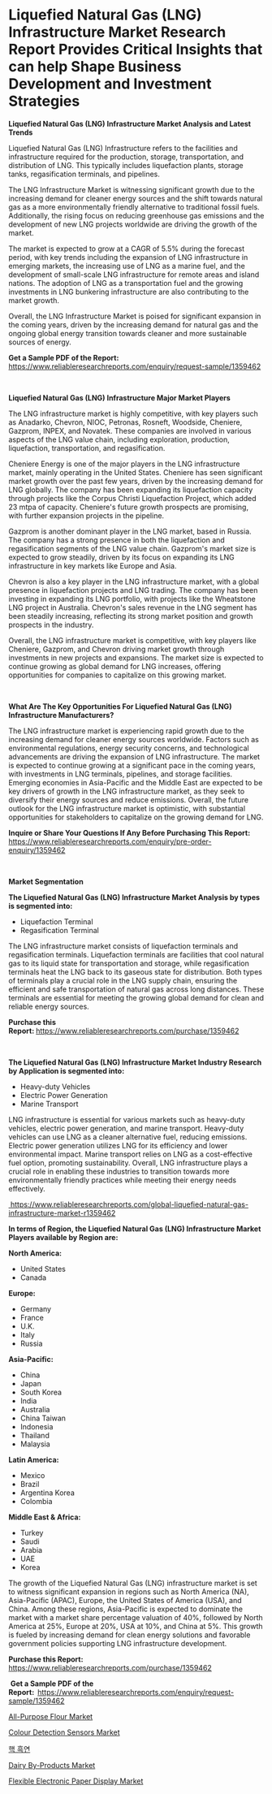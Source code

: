 <p><h1>Liquefied Natural Gas (LNG) Infrastructure Market Research Report Provides Critical Insights that can help Shape Business Development and Investment Strategies</h1></p><p><strong>Liquefied Natural Gas (LNG) Infrastructure Market Analysis and Latest Trends</strong></p>
<p><p>Liquefied Natural Gas (LNG) Infrastructure refers to the facilities and infrastructure required for the production, storage, transportation, and distribution of LNG. This typically includes liquefaction plants, storage tanks, regasification terminals, and pipelines.</p><p>The LNG Infrastructure Market is witnessing significant growth due to the increasing demand for cleaner energy sources and the shift towards natural gas as a more environmentally friendly alternative to traditional fossil fuels. Additionally, the rising focus on reducing greenhouse gas emissions and the development of new LNG projects worldwide are driving the growth of the market.</p><p>The market is expected to grow at a CAGR of 5.5% during the forecast period, with key trends including the expansion of LNG infrastructure in emerging markets, the increasing use of LNG as a marine fuel, and the development of small-scale LNG infrastructure for remote areas and island nations. The adoption of LNG as a transportation fuel and the growing investments in LNG bunkering infrastructure are also contributing to the market growth.</p><p>Overall, the LNG Infrastructure Market is poised for significant expansion in the coming years, driven by the increasing demand for natural gas and the ongoing global energy transition towards cleaner and more sustainable sources of energy.</p></p>
<p><strong>Get a Sample PDF of the Report:&nbsp;</strong> <a href="https://www.reliableresearchreports.com/enquiry/request-sample/1359462">https://www.reliableresearchreports.com/enquiry/request-sample/1359462</a></p>
<p>&nbsp;</p>
<p><strong>Liquefied Natural Gas (LNG) Infrastructure Major Market Players</strong></p>
<p><p>The LNG infrastructure market is highly competitive, with key players such as Anadarko, Chevron, NIOC, Petronas, Rosneft, Woodside, Cheniere, Gazprom, INPEX, and Novatek. These companies are involved in various aspects of the LNG value chain, including exploration, production, liquefaction, transportation, and regasification.</p><p>Cheniere Energy is one of the major players in the LNG infrastructure market, mainly operating in the United States. Cheniere has seen significant market growth over the past few years, driven by the increasing demand for LNG globally. The company has been expanding its liquefaction capacity through projects like the Corpus Christi Liquefaction Project, which added 23 mtpa of capacity. Cheniere's future growth prospects are promising, with further expansion projects in the pipeline.</p><p>Gazprom is another dominant player in the LNG market, based in Russia. The company has a strong presence in both the liquefaction and regasification segments of the LNG value chain. Gazprom's market size is expected to grow steadily, driven by its focus on expanding its LNG infrastructure in key markets like Europe and Asia.</p><p>Chevron is also a key player in the LNG infrastructure market, with a global presence in liquefaction projects and LNG trading. The company has been investing in expanding its LNG portfolio, with projects like the Wheatstone LNG project in Australia. Chevron's sales revenue in the LNG segment has been steadily increasing, reflecting its strong market position and growth prospects in the industry.</p><p>Overall, the LNG infrastructure market is competitive, with key players like Cheniere, Gazprom, and Chevron driving market growth through investments in new projects and expansions. The market size is expected to continue growing as global demand for LNG increases, offering opportunities for companies to capitalize on this growing market.</p></p>
<p>&nbsp;</p>
<p><strong>What Are The Key Opportunities For Liquefied Natural Gas (LNG) Infrastructure Manufacturers?</strong></p>
<p><p>The LNG infrastructure market is experiencing rapid growth due to the increasing demand for cleaner energy sources worldwide. Factors such as environmental regulations, energy security concerns, and technological advancements are driving the expansion of LNG infrastructure. The market is expected to continue growing at a significant pace in the coming years, with investments in LNG terminals, pipelines, and storage facilities. Emerging economies in Asia-Pacific and the Middle East are expected to be key drivers of growth in the LNG infrastructure market, as they seek to diversify their energy sources and reduce emissions. Overall, the future outlook for the LNG infrastructure market is optimistic, with substantial opportunities for stakeholders to capitalize on the growing demand for LNG.</p></p>
<p><strong>Inquire or Share Your Questions If Any Before Purchasing This Report:</strong> <a href="https://www.reliableresearchreports.com/enquiry/pre-order-enquiry/1359462">https://www.reliableresearchreports.com/enquiry/pre-order-enquiry/1359462</a></p>
<p>&nbsp;</p>
<p><strong>Market Segmentation</strong></p>
<p><strong>The Liquefied Natural Gas (LNG) Infrastructure Market Analysis by types is segmented into:</strong></p>
<p><ul><li>Liquefaction Terminal</li><li>Regasification Terminal</li></ul></p>
<p><p>The LNG infrastructure market consists of liquefaction terminals and regasification terminals. Liquefaction terminals are facilities that cool natural gas to its liquid state for transportation and storage, while regasification terminals heat the LNG back to its gaseous state for distribution. Both types of terminals play a crucial role in the LNG supply chain, ensuring the efficient and safe transportation of natural gas across long distances. These terminals are essential for meeting the growing global demand for clean and reliable energy sources.</p></p>
<p><strong>Purchase this Report:&nbsp;</strong><a href="https://www.reliableresearchreports.com/purchase/1359462">https://www.reliableresearchreports.com/purchase/1359462</a></p>
<p>&nbsp;</p>
<p><strong>The Liquefied Natural Gas (LNG) Infrastructure Market Industry Research by Application is segmented into:</strong></p>
<p><ul><li>Heavy-duty Vehicles</li><li>Electric Power Generation</li><li>Marine Transport</li></ul></p>
<p><p>LNG infrastructure is essential for various markets such as heavy-duty vehicles, electric power generation, and marine transport. Heavy-duty vehicles can use LNG as a cleaner alternative fuel, reducing emissions. Electric power generation utilizes LNG for its efficiency and lower environmental impact. Marine transport relies on LNG as a cost-effective fuel option, promoting sustainability. Overall, LNG infrastructure plays a crucial role in enabling these industries to transition towards more environmentally friendly practices while meeting their energy needs effectively.</p></p>
<p><a href="https://www.reliableresearchreports.com/global-liquefied-natural-gas-infrastructure-market-r1359462">&nbsp;https://www.reliableresearchreports.com/global-liquefied-natural-gas-infrastructure-market-r1359462</a></p>
<p><strong>In terms of Region, the Liquefied Natural Gas (LNG) Infrastructure Market Players available by Region are:</strong></p>
<p>
    <p> <strong> North America: </strong>
        <ul>
            <li>United States</li>
            <li>Canada</li>
        </ul>
        </p> 
    <p> <strong> Europe: </strong>
        <ul>
            <li>Germany</li>
            <li>France</li>
            <li>U.K.</li>
            <li>Italy</li>
            <li>Russia</li>
        </ul>
        </p> 
    <p> <strong> Asia-Pacific: </strong>
        <ul>
            <li>China</li>
            <li>Japan</li>
            <li>South Korea</li>
            <li>India</li>
            <li>Australia</li>
            <li>China Taiwan</li>
            <li>Indonesia</li>
            <li>Thailand</li>
            <li>Malaysia</li>
        </ul>
        </p> 
    <p> <strong> Latin America: </strong>
        <ul>
            <li>Mexico</li>
            <li>Brazil</li>
            <li>Argentina Korea</li>
            <li>Colombia</li>
        </ul>
        </p> 
    <p> <strong> Middle East & Africa: </strong>
        <ul>
            <li>Turkey</li>
            <li>Saudi</li>
            <li>Arabia</li>
            <li>UAE</li>
            <li>Korea</li>
        </ul>
    </p>
    </p>
<p><p>The growth of the Liquefied Natural Gas (LNG) infrastructure market is set to witness significant expansion in regions such as North America (NA), Asia-Pacific (APAC), Europe, the United States of America (USA), and China. Among these regions, Asia-Pacific is expected to dominate the market with a market share percentage valuation of 40%, followed by North America at 25%, Europe at 20%, USA at 10%, and China at 5%. This growth is fueled by increasing demand for clean energy solutions and favorable government policies supporting LNG infrastructure development.</p></p>
<p><strong>Purchase this Report: </strong><a href="https://www.reliableresearchreports.com/purchase/1359462">https://www.reliableresearchreports.com/purchase/1359462</a></p>
<p>&nbsp;<strong>Get a Sample PDF of the Report:&nbsp;&nbsp;</strong><a href="https://www.reliableresearchreports.com/enquiry/request-sample/1359462">https://www.reliableresearchreports.com/enquiry/request-sample/1359462</a></p>
<p><strong></strong></p>
<p><p><a href="https://github.com/ajohirul8010/Market-Research-Report-List-1/blob/main/all-purpose-flour-market.md">All-Purpose Flour Market</a></p><p><a href="https://issuu.com/reportprime-2/docs/colour-detection-sensors-market-size-2030.pptx">Colour Detection Sensors Market</a></p><p><a href="https://medium.com/@ucghafeg91/%ED%95%B5-%EA%B7%B8%EB%9E%98%ED%95%84-market-size-share-trends-analysis-report-%EC%B5%9C%EC%A2%85-%EC%82%AC%EC%9A%A9%EC%B2%98-%EC%86%8D%EB%8F%84-%EC%A1%B0%EC%A0%88-%EC%9E%AC%EB%A3%8C-%EC%A4%91%EC%9E%AC%EC%B2%B4-%EB%B0%98%EC%82%AC-%EC%9E%AC%EB%A3%8C-%EC%99%B8%ED%94%BC-%EC%9A%B0%EB%9D%BC%EB%8A%84-%EC%86%8C%EA%B8%88-%EC%9A%A9%EC%9C%B5-%ED%86%B5-%EC%97%90-e35bcc858d36?postPublishedType=initial">핵 흑연</a></p><p><a href="https://github.com/jahid123ahm/Market-Research-Report-List-1/blob/main/dairy-by-products-market.md">Dairy By-Products Market</a></p><p><a href="https://issuu.com/reportprime-2/docs/flexible-electronic-paper-display-market-size-2030">Flexible Electronic Paper Display Market</a></p></p>